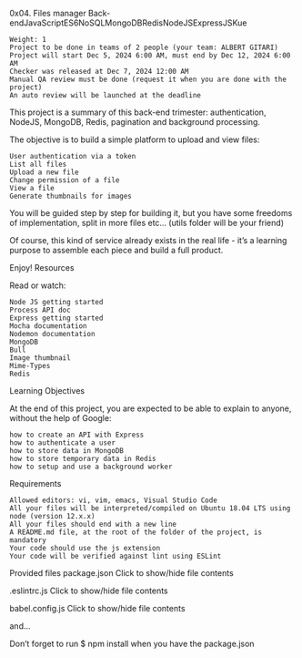 0x04. Files manager
Back-endJavaScriptES6NoSQLMongoDBRedisNodeJSExpressJSKue

    Weight: 1
    Project to be done in teams of 2 people (your team: ALBERT GITARI)
    Project will start Dec 5, 2024 6:00 AM, must end by Dec 12, 2024 6:00 AM
    Checker was released at Dec 7, 2024 12:00 AM
    Manual QA review must be done (request it when you are done with the project)
    An auto review will be launched at the deadline

This project is a summary of this back-end trimester: authentication, NodeJS, MongoDB, Redis, pagination and background processing.

The objective is to build a simple platform to upload and view files:

    User authentication via a token
    List all files
    Upload a new file
    Change permission of a file
    View a file
    Generate thumbnails for images

You will be guided step by step for building it, but you have some freedoms of implementation, split in more files etc… (utils folder will be your friend)

Of course, this kind of service already exists in the real life - it’s a learning purpose to assemble each piece and build a full product.

Enjoy!
Resources

Read or watch:

    Node JS getting started
    Process API doc
    Express getting started
    Mocha documentation
    Nodemon documentation
    MongoDB
    Bull
    Image thumbnail
    Mime-Types
    Redis

Learning Objectives

At the end of this project, you are expected to be able to explain to anyone, without the help of Google:

    how to create an API with Express
    how to authenticate a user
    how to store data in MongoDB
    how to store temporary data in Redis
    how to setup and use a background worker

Requirements

    Allowed editors: vi, vim, emacs, Visual Studio Code
    All your files will be interpreted/compiled on Ubuntu 18.04 LTS using node (version 12.x.x)
    All your files should end with a new line
    A README.md file, at the root of the folder of the project, is mandatory
    Your code should use the js extension
    Your code will be verified against lint using ESLint

Provided files
package.json
Click to show/hide file contents

.eslintrc.js
Click to show/hide file contents

babel.config.js
Click to show/hide file contents

and…

Don’t forget to run $ npm install when you have the package.json

